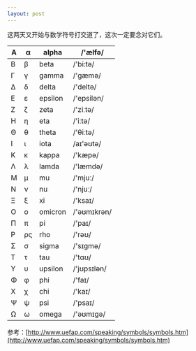 ```yaml
---
layout: post
---
```


这两天又开始与数学符号打交道了，这次一定要念对它们。

| Α   | α   | alpha   | /'ælfə/     |
| --- | --- | ------- | ----------- |
| Β   | β   | beta    | /'bi:tə/    |
| Γ   | γ   | gamma   | /'gæmə/     |
| Δ   | δ   | delta   | /'deltə/    |
| Ε   | ε   | epsilon | /'epsilən/  |
| Ζ   | ζ   | zeta    | /'ziːtə/    |
| Η   | η   | eta     | /'iːtə/     |
| Θ   | θ   | theta   | /'θiːtə/    |
| Ι   | ι   | iota    | /aɪ'əʊtə/   |
| Κ   | κ   | kappa   | /'kæpə/     |
| Λ   | λ   | lamda   | /'læmdə/    |
| Μ   | μ   | mu      | /'mjuː/     |
| Ν   | ν   | nu      | /'njuː/     |
| Ξ   | ξ   | xi      | /'ksaɪ/     |
| Ο   | ο   | omicron | /'əʊmɪkrən/ |
| Π   | π   | pi      | /'paɪ/      |
| Ρ   | ρς  | rho     | /'rəʊ/      |
| Σ   | σ   | sigma   | /'sɪgmə/    |
| Τ   | τ   | tau     | /'tɑʊ/      |
| Υ   | υ   | upsilon | /'jʊpsɪlən/ |
| Φ   | φ   | phi     | /'faɪ/      |
| Χ   | χ   | chi     | /'kaɪ/      |
| Ψ   | ψ   | psi     | /'psaɪ/     |
| Ω   | ω   | omega   | /'əʊmɪgə/   |

参考：[http://www.uefap.com/speaking/symbols/symbols.htm](http://www.uefap.com/speaking/symbols/symbols.htm)
